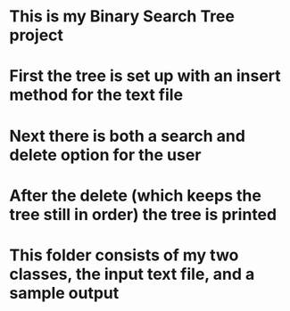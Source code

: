 # This is my Binary Search Tree project
# First the tree is set up with an insert method for the text file 
# Next there is both a search and delete option for the user
# After the delete (which keeps the tree still in order) the tree is printed

# This folder consists of my two classes, the input text file, and a sample output
